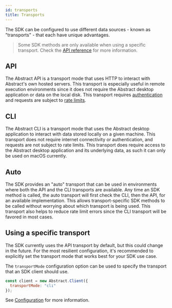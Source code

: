 ```yaml
---
id: transports
title: Transports
---
```


The SDK can be configured to use different data sources - known as "transports" - that each have unique advantages.

> Some SDK methods are only available when using a specific transport. Check the [API reference](/docs/abstract-api) for more information.

## API

The Abstract API is a transport mode that uses HTTP to interact with Abstract's own hosted servers. This transport is especially useful in remote execution environments since it does not require the Abstract desktop application or data on the local disk. This transport requires [authentication](/docs/authentication) and requests are subject to [rate limits](/docs/rate-limits).

## CLI

The Abstract CLI is a transport mode that uses the Abstract desktop application to interact with data stored locally on a given machine. This transport does not require internet connectivity or authentication, and requests are not subject to rate limits. This transport does require access to the Abstract desktop application and its underlying data, as such it can only be used on macOS currently.


## Auto

The SDK provides an "auto" transport that can be used in environments where both the API and the CLI transports are available. Any time an SDK method is called, the auto transport will first check the CLI, then the API, for an available implementation. This allows transport-specific SDK methods to be called without worrying about which transport is being used. This transport also helps to reduce rate limit errors since the CLI transport will be favored in most cases.

## Using a specific transport

The SDK currently uses the API transport by default, but this could change in the future. For the most resilient configuration, it's recommended to explicitly set the transport mode that works best for your SDK use case.

The `transportMode` configuration option can be used to specify the transport that an SDK client should use.

```js
const client = new Abstract.Client({
  transportMode: "cli"
});
```

See [Configuration](/docs/configuration) for more information.
